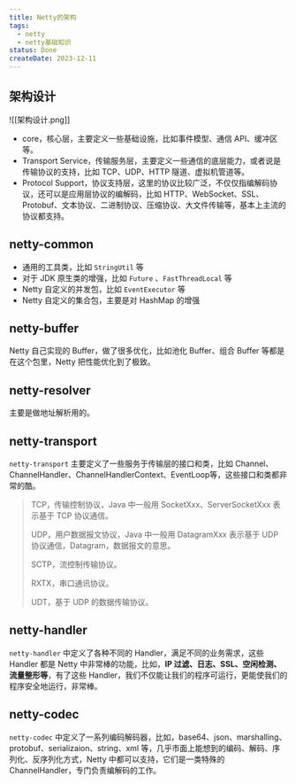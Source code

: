 ```yaml
---
title: Netty的架构
tags:
  - netty
  - netty基础知识
status: Done
createDate: 2023-12-11
---
```


## 架构设计

![[架构设计.png]]

- core，核心层，主要定义一些基础设施，比如事件模型、通信 API、缓冲区等。
- Transport Service，传输服务层，主要定义一些通信的底层能力，或者说是传输协议的支持，比如 TCP、UDP、HTTP 隧道、虚拟机管道等。
- Protocol Support，协议支持层，这里的协议比较广泛，不仅仅指编解码协议，还可以是应用层协议的编解码，比如 HTTP、WebSocket、SSL、Protobuf、文本协议、二进制协议、压缩协议、大文件传输等，基本上主流的协议都支持。

## netty-common

- 通用的工具类，比如 `StringUtil` 等
- 对于 JDK 原生类的增强，比如 `Future` 、`FastThreadLocal` 等
- Netty 自定义的并发包，比如 `EventExecutor` 等
- Netty 自定义的集合包，主要是对 HashMap 的增强

## netty-buffer

Netty 自己实现的 Buffer，做了很多优化，比如池化 Buffer、组合 Buffer 等都是在这个包里，Netty 把性能优化到了极致。

## netty-resolver

主要是做地址解析用的。

## netty-transport

`netty-transport` 主要定义了一些服务于传输层的接口和类，比如 Channel、ChannelHandler、ChannelHandlerContext、EventLoop等，这些接口和类都非常的酷。

> TCP，传输控制协议，Java 中一般用 SocketXxx、ServerSocketXxx 表示基于 TCP 协议通信。
> 
> UDP，用户数据报文协议，Java 中一般用 DatagramXxx 表示基于 UDP 协议通信，Datagram，数据报文的意思。
> 
> SCTP，流控制传输协议。
> 
> RXTX，串口通讯协议。
> 
> UDT，基于 UDP 的数据传输协议。

## netty-handler

`netty-handler` 中定义了各种不同的 Handler，满足不同的业务需求，这些 Handler 都是 Netty 中非常棒的功能，比如，**IP 过滤、日志、SSL、空闲检测、流量整形等**，有了这些 Handler，我们不仅能让我们的程序可运行，更能使我们的程序安全地运行，非常棒。

## netty-codec

`netty-codec` 中定义了一系列编码解码器，比如，base64、json、marshalling、protobuf、serializaion、string、xml 等，几乎市面上能想到的编码、解码、序列化、反序列化方式，Netty 中都可以支持，它们是一类特殊的 ChannelHandler，专门负责编解码的工作。